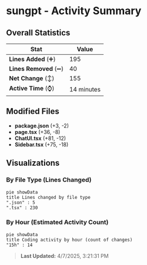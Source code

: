# sungpt - Activity Summary 

## Overall Statistics

| Stat                   | Value                                                             |
| ---------------------- | ----------------------------------------------------------------- |
| **Lines Added** (➕)   | 195                                          |
| **Lines Removed** (➖) | 40                                        |
| **Net Change** (↕)    | 155                |
| **Active Time** (⌚)   | 14 minutes |


## Modified Files
- **package.json** (+3, -2)
- **page.tsx** (+36, -8)
- **ChatUI.tsx** (+81, -12)
- **Sidebar.tsx** (+75, -18)

## Visualizations

### By File Type (Lines Changed)

```mermaid
pie showData
title Lines changed by file type
".json" : 5
".tsx" : 230
```

### By Hour (Estimated Activity Count)

```mermaid
pie showData
title Coding activity by hour (count of changes)
"15h" : 14
```


> **Last Updated:** 4/7/2025, 3:21:31 PM